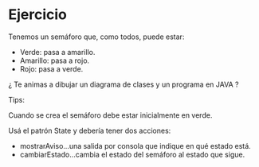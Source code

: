 # Ejercicio

Tenemos un semáforo que, como todos, puede estar:

- Verde: pasa a amarillo.
- Amarillo: pasa a rojo.
- Rojo: pasa a verde.

¿ Te animas a dibujar un diagrama de clases y un programa en JAVA ?

Tips:

Cuando se crea el semáforo debe estar inicialmente en verde.

Usá el patrón State y debería tener dos acciones:

- mostrarAviso…una salida por consola que indique en qué estado está.
- cambiarEstado…cambia el estado del semáforo al estado que sigue.

